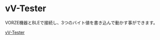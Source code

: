 # vV-Tester

VORZE機器とBLEで接続し、3つのバイト値を書き込んで動かす事ができます。

[vV-Tester](https://vulpine-vixen.github.io/vv-tester/)
